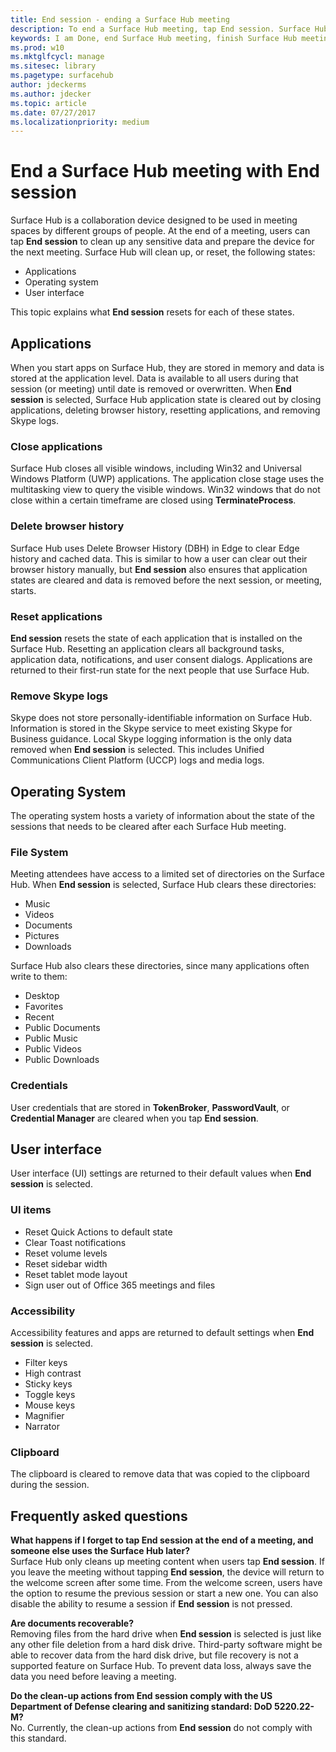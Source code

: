 ```yaml
---
title: End session - ending a Surface Hub meeting
description: To end a Surface Hub meeting, tap End session. Surface Hub cleans up the application state, operating system state, and the user interface so that Surface Hub is ready for the next meeting.
keywords: I am Done, end Surface Hub meeting, finish Surface Hub meeting, clean up Surface Hub meeting
ms.prod: w10
ms.mktglfcycl: manage
ms.sitesec: library
ms.pagetype: surfacehub
author: jdeckerms
ms.author: jdecker
ms.topic: article
ms.date: 07/27/2017
ms.localizationpriority: medium
---
```


# End a Surface Hub meeting with End session
Surface Hub is a collaboration device designed to be used in meeting spaces by different groups of people. At the end of a meeting, users can tap **End session** to clean up any sensitive data and prepare the device for the next meeting. Surface Hub will clean up, or reset, the following states:
- Applications
- Operating system
- User interface

This topic explains what **End session** resets for each of these states.

## Applications
When you start apps on Surface Hub, they are stored in memory and data is stored at the application level. Data is available to all users during that session (or meeting) until date is removed or overwritten. When **End session** is selected, Surface Hub application state is cleared out by closing applications, deleting browser history, resetting applications, and removing Skype logs.

### Close applications
Surface Hub closes all visible windows, including Win32 and Universal Windows Platform (UWP) applications. The application close stage uses the multitasking view to query the visible windows. Win32 windows that do not close within a certain timeframe are closed using **TerminateProcess**. 
   
### Delete browser history
Surface Hub uses Delete Browser History (DBH) in Edge to clear Edge history and cached data. This is similar to how a user can clear out their browser history manually, but **End session** also ensures that application states are cleared and data is removed before the next session, or meeting, starts. 
 
### Reset applications
**End session** resets the state of each application that is installed on the Surface Hub. Resetting an application clears all background tasks, application data, notifications, and user consent dialogs. Applications are returned to their first-run state for the next people that use Surface Hub.  
 
### Remove Skype logs
Skype does not store personally-identifiable information on Surface Hub. Information is stored in the Skype service to meet existing Skype for Business guidance. Local Skype logging information is the only data removed when **End session** is selected. This includes Unified Communications Client Platform (UCCP) logs and media logs.   

## Operating System
The operating system hosts a variety of information about the state of the sessions that needs to be cleared after each Surface Hub meeting. 

### File System
Meeting attendees have access to a limited set of directories on the Surface Hub. When **End session** is selected, Surface Hub clears these directories:<br>
- Music
- Videos
- Documents
- Pictures
- Downloads

Surface Hub also clears these directories, since many applications often write to them:
- Desktop
- Favorites
- Recent
- Public Documents
- Public Music
- Public Videos
- Public Downloads

### Credentials
User credentials that are stored in **TokenBroker**, **PasswordVault**, or **Credential Manager** are cleared when you tap **End session**.

## User interface
User interface (UI) settings are returned to their default values when **End session** is selected. 

### UI items
- Reset Quick Actions to default state
- Clear Toast notifications
- Reset volume levels
- Reset sidebar width
- Reset tablet mode layout
- Sign user out of Office 365 meetings and files

### Accessibility
Accessibility features and apps are returned to default settings when **End session** is selected.
- Filter keys
- High contrast
- Sticky keys
- Toggle keys
- Mouse keys
- Magnifier
- Narrator

### Clipboard
The clipboard is cleared to remove data that was copied to the clipboard during the session. 

## Frequently asked questions
**What happens if I forget to tap End session at the end of a meeting, and someone else uses the Surface Hub later?**<br>
Surface Hub only cleans up meeting content when users tap **End session**. If you leave the meeting without tapping **End session**, the device will return to the welcome screen after some time. From the welcome screen, users have the option to resume the previous session or start a new one. You can also disable the ability to resume a session if **End session** is not pressed.

**Are documents recoverable?**<br> 
Removing files from the hard drive when **End session** is selected is just like any other file deletion from a hard disk drive. Third-party software might be able to recover data from the hard disk drive, but file recovery is not a supported feature on Surface Hub. To prevent data loss, always save the data you need before leaving a meeting.

**Do the clean-up actions from End session comply with the US Department of Defense clearing and sanitizing standard: DoD 5220.22-M?**<br>
No. Currently, the clean-up actions from **End session** do not comply with this standard.  
  
